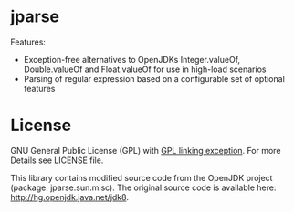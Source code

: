 # jparse

Features:

* Exception-free alternatives to OpenJDKs Integer.valueOf, Double.valueOf and Float.valueOf for use in high-load scenarios
* Parsing of regular expression based on a configurable set of optional features

# License

GNU General Public License (GPL) with [GPL linking exception](https://en.wikipedia.org/wiki/GPL_linking_exception). For more Details see LICENSE file.

This library contains modified source code from the OpenJDK project (package: jparse.sun.misc).
The original source code is available here: http://hg.openjdk.java.net/jdk8.

